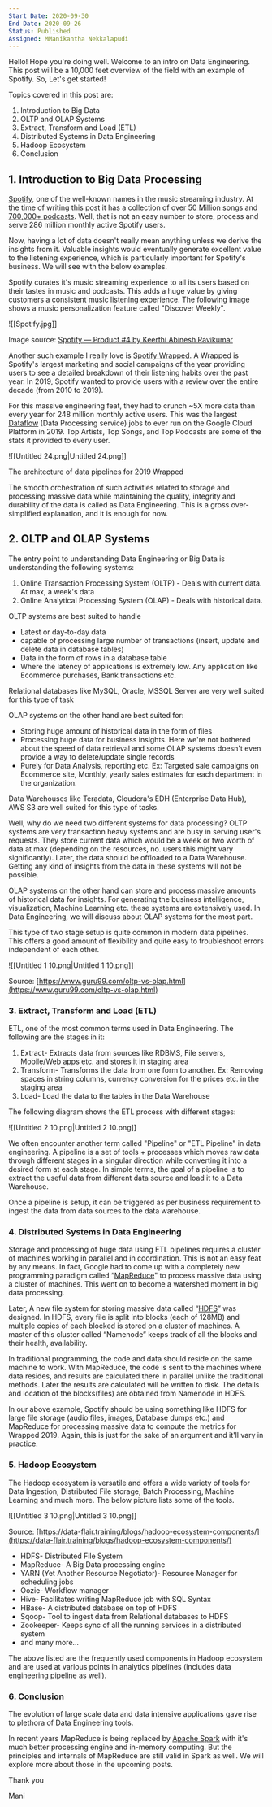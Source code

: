 ```yaml
---
Start Date: 2020-09-30
End Date: 2020-09-26
Status: Published
Assigned: MManikantha Nekkalapudi
---
```

Hello! Hope you're doing well. Welcome to an intro on Data Engineering. This post will be a 10,000 feet overview of the field with an example of Spotify. So, Let's get started!

Topics covered in this post are:

1. Introduction to Big Data
2. OLTP and OLAP Systems
3. Extract, Transform and Load (ETL)
4. Distributed Systems in Data Engineering
5. Hadoop Ecosystem
6. Conclusion

## 1. Introduction to Big Data Processing

[Spotify](https://www.spotify.com/), one of the well-known names in the music streaming industry. At the time of writing this post it has a collection of over [50 Million songs](https://www.businessofapps.com/data/spotify-statistics/#:~:text=Source%3A%20Goodwater%20Capital-,Spotify%20Content%20Statistics,doing%20a%20lot%20a%20legwork.) and [700,000+ podcasts](https://techcrunch.com/2020/04/29/spotifys-catalog-tops-a-million-podcasts-consumption-increased-by-triple-digits-over-last-year/#:~:text=The%20company%20says%20it%20has,was%20reporting%20just%20this%20March.). Well, that is not an easy number to store, process and serve 286 million monthly active Spotify users.

Now, having a lot of data doesn't really mean anything unless we derive the insights from it. Valuable insights would eventually generate excellent value to the listening experience, which is particularly important for Spotify's business. We will see with the below examples.

  

Spotify curates it's music streaming experience to all its users based on their tastes in music and podcasts. This adds a huge value by giving customers a consistent music listening experience. The following image shows a music personalization feature called "Discover Weekly".

![[Spotify.jpg]]

Image source: [Spotify — Product #4 by Keerthi Abinesh Ravikumar](https://medium.com/@keerthiabinesh/spotify-product-4-acd614ebf052)

Another such example I really love is [Spotify Wrapped](https://engineering.atspotify.com/2020/02/18/spotify-unwrapped-how-we-brought-you-a-decade-of-data/#:~:text=The%20Spotify%20Wrapped%20Campaign%20is,social%20campaigns%20of%20the%20year.&text=Because%20Wrapped%20is%20such%20a,data%2C%20frontend%20and%20backend%20engineering.). A Wrapped is Spotify's largest marketing and social campaigns of the year providing users to see a detailed breakdown of their listening habits over the past year. In 2019, Spotify wanted to provide users with a review over the entire decade (from 2010 to 2019).

  

For this massive engineering feat, they had to crunch ~5X more data than every year for 248 million monthly active users. This was the largest [Dataflow](https://cloud.google.com/dataflow) (Data Processing service) jobs to ever run on the Google Cloud Platform in 2019. Top Artists, Top Songs, and Top Podcasts are some of the stats it provided to every user.

  

![[Untitled 24.png|Untitled 24.png]]

The architecture of data pipelines for 2019 Wrapped

  

The smooth orchestration of such activities related to storage and processing massive data while maintaining the quality, integrity and durability of the data is called as Data Engineering. This is a gross over-simplified explanation, and it is enough for now.

## 2. OLTP and OLAP Systems

The entry point to understanding Data Engineering or Big Data is understanding the following systems:

1. Online Transaction Processing System (OLTP) - Deals with current data. At max, a week's data
2. Online Analytical Processing System (OLAP) - Deals with historical data.

  

OLTP systems are best suited to handle

- Latest or day-to-day data
- capable of processing large number of transactions (insert, update and delete data in database tables)
- Data in the form of rows in a database table
- Where the latency of applications is extremely low. Any application like Ecommerce purchases, Bank transactions etc.

Relational databases like MySQL, Oracle, MSSQL Server are very well suited for this type of task

  

OLAP systems on the other hand are best suited for:

- Storing huge amount of historical data in the form of files
- Processing huge data for business insights. Here we're not bothered about the speed of data retrieval and some OLAP systems doesn't even provide a way to delete/update single records
- Purely for Data Analysis, reporting etc. Ex: Targeted sale campaigns on Ecommerce site, Monthly, yearly sales estimates for each department in the organization.

Data Warehouses like Teradata, Cloudera's EDH (Enterprise Data Hub), AWS S3 are well suited for this type of tasks.

  

Well, why do we need two different systems for data processing? OLTP systems are very transaction heavy systems and are busy in serving user's requests. They store current data which would be a week or two worth of data at max (depending on the resources, no. users this might vary significantly). Later, the data should be offloaded to a Data Warehouse. Getting any kind of insights from the data in these systems will not be possible.

  

OLAP systems on the other hand can store and process massive amounts of historical data for insights. For generating the business intelligence, visualization, Machine Learning etc. these systems are extensively used. In Data Engineering, we will discuss about OLAP systems for the most part.

  

This type of two stage setup is quite common in modern data pipelines. This offers a good amount of flexibility and quite easy to troubleshoot errors independent of each other.

![[Untitled 1 10.png|Untitled 1 10.png]]

Source: [https://www.guru99.com/oltp-vs-olap.html](https://www.guru99.com/oltp-vs-olap.html)

### 3. Extract, Transform and Load (ETL)

ETL, one of the most common terms used in Data Engineering. The following are the stages in it:

1. Extract- Extracts data from sources like RDBMS, File servers, Mobile/Web apps etc. and stores it in staging area
2. Transform- Transforms the data from one form to another. Ex: Removing spaces in string columns, currency conversion for the prices etc. in the staging area
3. Load- Load the data to the tables in the Data Warehouse

  

The following diagram shows the ETL process with different stages:

![[Untitled 2 10.png|Untitled 2 10.png]]

We often encounter another term called "Pipeline" or "ETL Pipeline" in data engineering. A pipeline is a set of tools + processes which moves raw data through different stages in a singular direction while converting it into a desired form at each stage. In simple terms, the goal of a pipeline is to extract the useful data from different data source and load it to a Data Warehouse.

  

Once a pipeline is setup, it can be triggered as per business requirement to ingest the data from data sources to the data warehouse.

### 4. Distributed Systems in Data Engineering

Storage and processing of huge data using ETL pipelines requires a cluster of machines working in parallel and in coordination. This is not an easy feat by any means. In fact, Google had to come up with a completely new programming paradigm called “[MapReduce](https://en.wikipedia.org/wiki/MapReduce)" to process massive data using a cluster of machines. This went on to become a watershed moment in big data processing.

  

Later, A new file system for storing massive data called “[HDFS](https://en.m.wikipedia.org/wiki/Apache_Hadoop#HDFS)” was designed. In HDFS, every file is split into blocks (each of 128MB) and multiple copies of each blocked is stored on a cluster of machines. A master of this cluster called “Namenode” keeps track of all the blocks and their health, availability.

  

In traditional programming, the code and data should reside on the same machine to work. With MapReduce, the code is sent to the machines where data resides, and results are calculated there in parallel unlike the traditional methods. Later the results are calculated will be written to disk. The details and location of the blocks(files) are obtained from Namenode in HDFS.

  

In our above example, Spotify should be using something like HDFS for large file storage (audio files, images, Database dumps etc.) and MapReduce for processing massive data to compute the metrics for Wrapped 2019. Again, this is just for the sake of an argument and it'll vary in practice.

### 5. Hadoop Ecosystem

The Hadoop ecosystem is versatile and offers a wide variety of tools for Data Ingestion, Distributed File storage, Batch Processing, Machine Learning and much more. The below picture lists some of the tools.

![[Untitled 3 10.png|Untitled 3 10.png]]

Source: [https://data-flair.training/blogs/hadoop-ecosystem-components/](https://data-flair.training/blogs/hadoop-ecosystem-components/)

- HDFS- Distributed File System
- MapReduce- A Big Data processing engine
- YARN (Yet Another Resource Negotiator)- Resource Manager for scheduling jobs
- Oozie- Workflow manager
- Hive- Facilitates writing MapReduce job with SQL Syntax
- HBase- A distributed database on top of HDFS
- Sqoop- Tool to ingest data from Relational databases to HDFS
- Zookeeper- Keeps sync of all the running services in a distributed system
- and many more...

The above listed are the frequently used components in Hadoop ecosystem and are used at various points in analytics pipelines (includes data engineering pipeline as well).

### 6. Conclusion

The evolution of large scale data and data intensive applications gave rise to plethora of Data Engineering tools.

In recent years MapReduce is being replaced by [Apache Spark](https://spark.apache.org/) with it's much better processing engine and in-memory computing. But the principles and internals of MapReduce are still valid in Spark as well. We will explore more about those in the upcoming posts.

  

Thank you

Mani